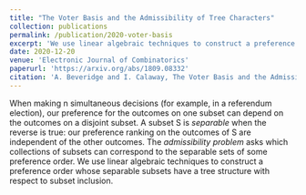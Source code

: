 ```yaml
---
title: "The Voter Basis and the Admissibility of Tree Characters"
collection: publications
permalink: /publication/2020-voter-basis
excerpt: 'We use linear algebraic techniques to construct a preference order whose separable subsets have a tree structure with respect to subset inclusion.'
date: 2020-12-20
venue: 'Electronic Journal of Combinatorics'
paperurl: 'https://arxiv.org/abs/1809.08332'
citation: 'A. Beveridge and I. Calaway, The Voter Basis and the Admissibility of Tree Characters, Order, Vol. 38, No. 1, (2021).'
---
```


When making n simultaneous decisions (for example, in a referendum election), our preference for the outcomes on one subset can depend on the outcomes on a disjoint subset. 
A subset S is <i>separable</i> when the reverse is true: our preference ranking on the outcomes of S are independent of the other outcomes. 
The <i>admissibility problem</i> asks which collections of subsets can correspond to the separable sets of some preference order. 
We use linear algebraic techniques to construct a preference order whose separable subsets have a tree structure with respect to subset inclusion.

